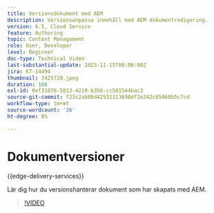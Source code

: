 ```yaml
---
title: Versionsdokument med AEM
description: Versionsanpassa innehåll med AEM dokumentredigering.
version: 6.5, Cloud Service
feature: Authoring
topic: Content Management
role: User, Developer
level: Beginner
doc-type: Technical Video
last-substantial-update: 2023-11-15T00:00:00Z
jira: KT-14494
thumbnail: 3425728.jpeg
duration: 106
exl-id: 0ef31876-5813-4219-b356-cc581544bac3
source-git-commit: f23c2ab86d42531113690df2e342c65060b5c7cd
workflow-type: tm+mt
source-wordcount: '26'
ht-degree: 0%

---
```


# Dokumentversioner

{{edge-delivery-services}}

Lär dig hur du versionshanterar dokument som har skapats med AEM.

>[!VIDEO](https://video.tv.adobe.com/v/3425728/?learn=on)
